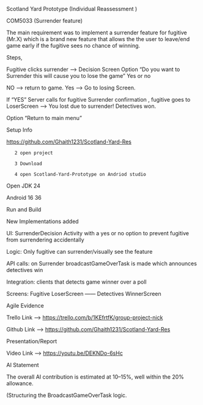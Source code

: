 Scotland Yard Prototype (Individual Reassessment )

COM5033 (Surrender feature)

The main requirement was to implement a surrender feature for fugitive (Mr.X) which is a brand new feature that allows the the user to leave/end game early if the fugitive sees no chance of winning.

Steps,

Fugitive clicks surrender —> Decision Screen
Option “Do you want to Surrender this will cause you to lose the game”    Yes or no

NO —> return to game.       Yes —> Go to losing Screen.

If “YES” Server calls for fugitive Surrender confirmation , fugitive goes to LoserScreen —>  You lost due to surrender! Detectives won.

Option “Return to main menu”


Setup Info

https://github.com/Ghaith1231/Scotland-Yard-Res
       


       2 open project 

       3 Download 

       4 open Scotland-Yard-Prototype on Andriod studio

Open JDK 24

Android 16 36

Run and Build



New Implementations added

UI: SurrenderDecision Activity with a yes or no option to prevent fugitive from surrendering accidentally

Logic: Only fugitive can surrender/visually see the feature

API calls: on Surrender broadcastGameOverTask is made which announces detectives win

Integration: clients that detects game winner over a poll

Screens: Fugitive LoserScreen —— Detectives WinnerScreen



Agile Evidence

Trello Link —>  https://trello.com/b/1KEfrtfK/group-project-nick

Github Link —> https://github.com/Ghaith1231/Scotland-Yard-Res


Presentation/Report

Video Link —> https://youtu.be/DEKNDo-6sHc





AI Statement

The overall AI contribution is estimated at 10–15%, well within the 20% allowance.

(Structuring the BroadcastGameOverTask logic.